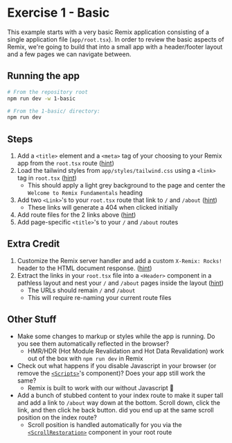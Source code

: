 # Exercise 1 - Basic

This example starts with a very basic Remix application consisting of a single application file (`app/root.tsx`). In order to review the basic aspects of Remix, we're going to build that into a small app with a header/footer layout and a few pages we can navigate between.

## Running the app

```sh
# From the repository root
npm run dev -w 1-basic

# From the 1-basic/ directory:
npm run dev
```

## Steps

1. Add a `<title>` element and a `<meta>` tag of your choosing to your Remix app from the `root.tsx` route ([hint](https://remix.run/docs/route/meta))
2. Load the tailwind styles from `app/styles/tailwind.css` using a `<link>` tag in `root.tsx` ([hint](https://remix.run/docs/route/links))
   - This should apply a light grey background to the page and center the `Welcome to Remix Fundamentals` heading
3. Add two `<Link>`'s to your `root.tsx` route that link to `/` and `/about` ([hint](https://remix.run/docs/en/main/components/link))
   - These links will generate a 404 when clicked initially
4. Add route files for the 2 links above ([hint](https://remix.run/docs/en/main/discussion/routes))
5. Add page-specific `<title>`'s to your `/` and `/about` routes

## Extra Credit

1. Customize the Remix server handler and add a custom `X-Remix: Rocks!` header to the HTML document response. ([hint](https://remix.run/docs/en/main/file-conventions/entry.server))
2. Extract the links in your `root.tsx` file into a `<Header>` component in a pathless layout and nest your `/` and `/about` pages inside the layout ([hint](https://remix.run/docs/en/main/file-conventions/routes#nested-layouts-without-nested-urls))
   - The URLs should remain `/` and `/about`
   - This will require re-naming your current route files

## Other Stuff

- Make some changes to markup or styles while the app is running. Do you see them automatically reflected in the browser?
  - HMR/HDR (Hot Module Revalidation and Hot Data Revalidation) work out of the box with `npm run dev` in Remix
- Check out what happens if you disable Javascript in your browser (or remove the [`<Scripts>`](https://remix.run/docs/en/main/components/scripts)'s component)? Does your app still work the same?
  - Remix is built to work with our without Javascript 🤯
- Add a bunch of stubbed content to your index route to make it super tall and add a link to `/about` way down at the bottom. Scroll down, click the link, and then click he back button. did you end up at the same scroll position on the index route?
  - Scroll position is handled automatically for you via the [`<ScrollRestoration>`](https://remix.run/docs/en/main/components/scroll-restoration) component in your root route
